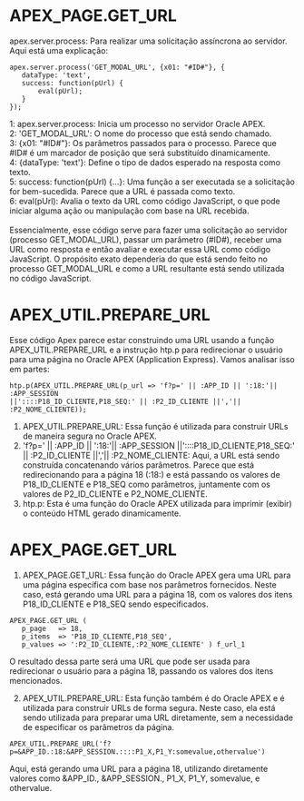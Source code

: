 # APEX_PAGE.GET_URL
 apex.server.process: Para realizar uma solicitação assíncrona ao servidor. Aqui está uma explicação:
 ```
apex.server.process('GET_MODAL_URL', {x01: "#ID#"}, {
    dataType: 'text',
    success: function(pUrl) {
        eval(pUrl);
    }
});

```
1: apex.server.process: Inicia um processo no servidor Oracle APEX.<br>
2: 'GET_MODAL_URL': O nome do processo que está sendo chamado.<br>
3: {x01: "#ID#"}: Os parâmetros passados para o processo. Parece que #ID# é um marcador de posição que será substituído dinamicamente.<br>
4: {dataType: 'text'}: Define o tipo de dados esperado na resposta como texto.<br>
5: success: function(pUrl) {...}: Uma função a ser executada se a solicitação for bem-sucedida. Parece que a URL é passada como texto.<br>
6: eval(pUrl): Avalia o texto da URL como código JavaScript, o que pode iniciar alguma ação ou manipulação com base na URL recebida.<br>
<br>
Essencialmente, esse código serve para fazer uma solicitação ao servidor (processo GET_MODAL_URL), passar um parâmetro (#ID#), receber uma URL como resposta e então avaliar e executar essa URL como código JavaScript. O propósito exato dependeria do que está sendo feito no processo GET_MODAL_URL e como a URL resultante está sendo utilizada no código JavaScript.

# APEX_UTIL.PREPARE_URL<br>
Esse código Apex parece estar construindo uma URL usando a função APEX_UTIL.PREPARE_URL e a instrução htp.p para redirecionar o usuário para uma página no Oracle APEX (Application Express). Vamos analisar isso em partes:
```
htp.p(APEX_UTIL.PREPARE_URL(p_url => 'f?p=' || :APP_ID || ':18:'|| :APP_SESSION
||'::::P18_ID_CLIENTE,P18_SEQ:' || :P2_ID_CLIENTE ||','|| :P2_NOME_CLIENTE));

```
1. APEX_UTIL.PREPARE_URL: Essa função é utilizada para construir URLs de maneira segura no Oracle APEX.<br>
2. 'f?p=' || :APP_ID || ':18:'|| :APP_SESSION ||'::::P18_ID_CLIENTE,P18_SEQ:' || :P2_ID_CLIENTE ||','|| :P2_NOME_CLIENTE: Aqui, a URL está sendo construída concatenando vários parâmetros. Parece que está redirecionando para a página 18 (:18:) e está passando os valores de P18_ID_CLIENTE e P18_SEQ como parâmetros, juntamente com os valores de P2_ID_CLIENTE e P2_NOME_CLIENTE.<br>
3. htp.p: Esta é uma função do Oracle APEX utilizada para imprimir (exibir) o conteúdo HTML gerado dinamicamente.

# APEX_PAGE.GET_URL
1. APEX_PAGE.GET_URL: Essa função do Oracle APEX gera uma URL para uma página específica com base nos parâmetros fornecidos. Neste caso, está gerando uma URL para a página 18, com os valores dos itens P18_ID_CLIENTE e P18_SEQ sendo especificados.
```
APEX_PAGE.GET_URL (
   p_page   => 18,
   p_items  => 'P18_ID_CLIENTE,P18_SEQ',
   p_values => ':P2_ID_CLIENTE,:P2_NOME_CLIENTE' ) f_url_1

```
O resultado dessa parte será uma URL que pode ser usada para redirecionar o usuário para a página 18, passando os valores dos itens mencionados.

2. APEX_UTIL.PREPARE_URL: Esta função também é do Oracle APEX e é utilizada para construir URLs de forma segura. Neste caso, ela está sendo utilizada para preparar uma URL diretamente, sem a necessidade de especificar os parâmetros da página.
```
APEX_UTIL.PREPARE_URL('f?p=&APP_ID.:18:&APP_SESSION.::::P1_X,P1_Y:somevalue,othervalue')

```
Aqui, está gerando uma URL para a página 18, utilizando diretamente valores como &APP_ID., &APP_SESSION., P1_X, P1_Y, somevalue, e othervalue.
